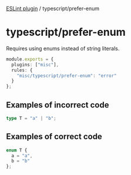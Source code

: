 [ESLint plugin](https://ilyub.github.io/eslint-plugin-misc/) / typescript/prefer-enum

# typescript/prefer-enum

Requires using enums instead of string literals.

```ts
module.exports = {
  plugins: ["misc"],
  rules: {
    "misc/typescript/prefer-enum": "error"
  }
};
```

## Examples of incorrect code

```ts
type T = "a" | "b";
```

## Examples of correct code

```ts
enum T {
  a = "a",
  b = "b"
};
```